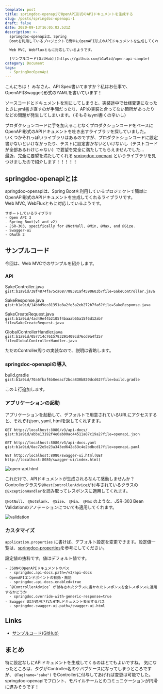 ```yaml
---
template: post
title: springdoc-openapiでOpenAPI形式のAPIドキュメントを生成する
slug: /posts/springdoc-openapi-1
draft: false
date: 2020-09-13T16:05:02.531Z
description: >-
  springdoc-openapiは、Spring
  Bootを利用しているプロジェクトで簡単にOpenAPI形式のAPIドキュメントを生成してくれるライブラリです。  

  Web MVC, WebFluxともに対応しているようです。  

  [サンプルコード(GitHub)](https://github.com/b1a9id/open-api-sample)
category: Document
tags:
  - SpringDocOpenApi
---
```

こんにちは！
みなさん、API Spec書いてますか？私はお仕事で、OpenAPI(Swagger)形式のYAMLを書いています！

ソースコードとドキュメントを別にしてしまうと、実装途中で仕様変更になったときにyml書き直すのが手間だったり、APIの実装と合ってない箇所があったりなどの問題が発生してしまいます。（そもそもyml書くの辛いし）  

プロダクションコードに手を加えることなくプロダクションコードをベースにOpenAPI形式のAPIドキュメントを吐き出すライブラリを探していました。  
いくつかそれっぽいライブラリはあるのですが、プロダクトションコードに設定書かないといけなかったり、テストに設定書かないといけないし（テストコードが全部あるわけじゃない）で要望を完全に満たしてもらえませんでした...  
最近、完全に要望を満たしてくれる [springdoc-openapi](https://springdoc.org) というライブラリを見つけましたので紹介します！！！！！

## springdoc-openapiとは

springdoc-openapiは、Spring Bootを利用しているプロジェクトで簡単にOpenAPI形式のAPIドキュメントを生成してくれるライブラリです。  
Web MVC, WebFluxともに対応しているようです。  

```
サポートしているライブラリ
- Open API 3
- Spring Boot(v1 and v2)
- JSR-303, specifically for @NotNull, @Min, @Max, and @Size.
- Swagger-ui
- OAuth 2
```

## サンプルコード

今回は、Web MVCでのサンプルを紹介します。

### API

SakeController.java\
`gist:b1a9id/38f4874fa75ca687708381af4590603b?file=SakeController.java`  

SakeResponse.java\
`gist:b1a9id/14bbd9ec81351e8a2fe3a2eb272b7fa6?file=SakeResponse.java`

SakeCreateRequest.java\
`gist:b1a9id/4ad49e44b2105f4baaab65a15f6d12ab?file=SakeCreateRequest.java`  

GlobalControllerHandler.java\
`gist:b1a9id/057714c7615793291409cd76cd9a4f25?file=GlobalControllerHandler.java`  

ただのController周りの実装なので、説明は省略します。

### springdoc-openapiの導入

build.gradle\
`gist:b1a9id/70a6fbaf6b8eeacf2bca830b820dcd62?file=build.gradle`  

この１行追加します。

### アプリケーションの起動

アプリケーションを起動して、デフォルトで用意されているURLにアクセスすると、それぞれjson, yaml, htmlを返してくれすます。

`GET http://localhost:8080/v3/api-docs/`
`gist:b1a9id/abbe13192f4e0ab00ac44511a87c19a2?file=openapi.json`  

`GET http://localhost:8080/v3/api-docs.yaml`\
`gist:b1a9id/0ac72e5e23a343ed642a53c4e2bdbcd1?file=openapi.yaml`  

`GET http://localhost:8080/swagger-ui.html(GET http://localhost:8080/swagger-ui/index.html)`  

![open-api.html](/media/openapi-html.png)

これだけで、APIドキュメントが生成されるなんて感動しませんか？\
Controllerクラスや`@RestControllerAdvice`が付与されているクラスの`@ExceptionHandler`を読み取ってレスポンスに適用してくれます。  

`@NotNull`、 `@NotBlank`、 `@Size`、 `@Min`、 `@Max` のような、JSR-303 Bean Validationのアノテーションについても適用してくれます。

![validation](/media/スクリーンショット-2020-09-14-0.51.23.png)

### カスタマイズ

`application.properties` に書けば、デフォルト設定を変更できます。設定値一覧は、[springdoc-properties](https://springdoc.org/springdoc-properties.html)を参考にしてください。

設定値の抜粋です。値はデフォルト値です。

```
- JSONのOpenAPIドキュメントのパス
  - springdoc.api-docs.path=/v3/api-docs
- OpenAPIエンドポイントの有効・無効
  - springdoc.api-docs.enabled=true
- `@ControllerAdvice` が付与されたクラスに書かれたレスポンスを全レスポンスに適用するかどうか
  - springdoc.override-with-generic-response=true
- Swagger UIが適用されたHTMLドキュメント表示するパス
  - springdoc.swagger-ui.path=/swagger-ui.html
```

## Links
- [サンプルコード(GitHub)](https://github.com/b1a9id/open-api-sample)

## まとめ
特に設定なしにAPIドキュメントを生成してくるのはとてもよいですね。
気になったところは、タグがController名のケバブケースになってしまうところですが、 `@Tag(name="sake")` をControllerに付与してあげれば変更は可能でした。
springdoc-openapiでフロント、モバイルチームとのコミュニケーションが円滑に進みそうです！

